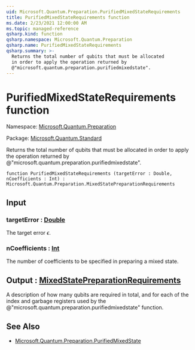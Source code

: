 ```yaml
---
uid: Microsoft.Quantum.Preparation.PurifiedMixedStateRequirements
title: PurifiedMixedStateRequirements function
ms.date: 2/23/2021 12:00:00 AM
ms.topic: managed-reference
qsharp.kind: function
qsharp.namespace: Microsoft.Quantum.Preparation
qsharp.name: PurifiedMixedStateRequirements
qsharp.summary: >-
  Returns the total number of qubits that must be allocated
  in order to apply the operation returned by
  @"microsoft.quantum.preparation.purifiedmixedstate".
---
```


# PurifiedMixedStateRequirements function

Namespace: [Microsoft.Quantum.Preparation](xref:Microsoft.Quantum.Preparation)

Package: [Microsoft.Quantum.Standard](https://nuget.org/packages/Microsoft.Quantum.Standard)


Returns the total number of qubits that must be allocatedin order to apply the operation returned by@"microsoft.quantum.preparation.purifiedmixedstate".

```qsharp
function PurifiedMixedStateRequirements (targetError : Double, nCoefficients : Int) : Microsoft.Quantum.Preparation.MixedStatePreparationRequirements
```


## Input

### targetError : [Double](xref:microsoft.quantum.lang-ref.double)

The target error $\epsilon$.


### nCoefficients : [Int](xref:microsoft.quantum.lang-ref.int)

The number of coefficients to be specified in preparing a mixed state.



## Output : [MixedStatePreparationRequirements](xref:Microsoft.Quantum.Preparation.MixedStatePreparationRequirements)

A description of how many qubits are required in total, and for each ofthe index and garbage registers used by the@"microsoft.quantum.preparation.purifiedmixedstate" function.

## See Also

- [Microsoft.Quantum.Preparation.PurifiedMixedState](xref:Microsoft.Quantum.Preparation.PurifiedMixedState)